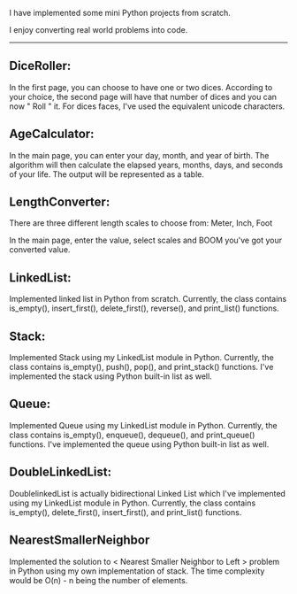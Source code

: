 I have implemented some mini Python projects from scratch.

I enjoy converting real world problems into code.

-----------------------------------------------------

DiceRoller:
--
In the first page, you can choose to have one or two dices. According to your choice, the second page will have that number of dices and you can now " Roll " it.
For dices faces, I've used the equivalent unicode characters.



AgeCalculator:
--
In the main page, you can enter your day, month, and year of birth. The algorithm will then calculate the elapsed years, months, days, and seconds of your life. The output will be represented as a table. 



LengthConverter:
--

There are three different length scales to choose from: Meter, Inch, Foot

In the main page, enter the value, select scales and BOOM you've got your converted value.


LinkedList:
--
Implemented linked list in Python from scratch. Currently, the class contains is_empty(), insert_first(), delete_first(), reverse(), and print_list() functions. 


Stack:
--
Implemented Stack using my LinkedList module in Python. Currently, the class contains is_empty(), push(), pop(), and print_stack() functions. 
I've implemented the stack using Python built-in list as well.


Queue:
--
Implemented Queue using my LinkedList module in Python. Currently, the class contains is_empty(), enqueue(), dequeue(), and print_queue() functions. 
I've implemented the queue using Python built-in list as well.


DoubleLinkedList:
--
DoublelinkedList is actually bidirectional Linked List which I've implemented using my LinkedList module in Python. Currently, the class contains is_empty(), delete_first(), insert_first(), and print_list() functions.


NearestSmallerNeighbor
--
Implemented the solution to < Nearest Smaller Neighbor to Left > problem in Python using my own implementation of stack.
The time complexity would be O(n) - n being the number of elements.
